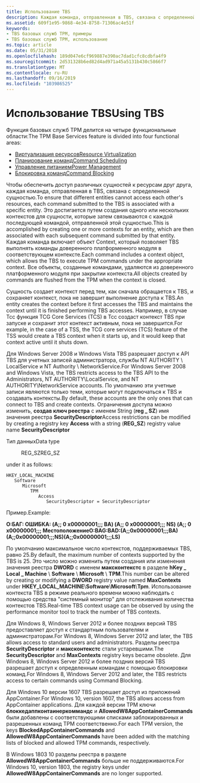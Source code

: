 ```yaml
---
title: Использование TBS
description: Каждая команда, отправленная в TBS, связана с определенной сущностью. Это достигается путем создания одного или нескольких контекстов для сущности, которые затем связываются с каждой последующей командой, отправленной этой сущностью.
ms.assetid: 609f1e95-9868-4e34-8758-71306ac4e51f
keywords:
- TBS базовых служб TPM, примеры
- TBS базовых служб TPM, использование
ms.topic: article
ms.date: 05/31/2018
ms.openlocfilehash: 189d047e6cf969887e390ac7dad1cfc8cdbfa4f9
ms.sourcegitcommit: 2d531328b6ed82d4ad971a45a5131b430c5866f7
ms.translationtype: MT
ms.contentlocale: ru-RU
ms.lasthandoff: 09/16/2019
ms.locfileid: "103986525"
---
```

# <a name="using-tbs"></a><span data-ttu-id="58357-106">Использование TBS</span><span class="sxs-lookup"><span data-stu-id="58357-106">Using TBS</span></span>

<span data-ttu-id="58357-107">Функция базовых служб TPM делится на четыре функциональные области:</span><span class="sxs-lookup"><span data-stu-id="58357-107">The TPM Base Services feature is divided into four functional areas:</span></span>

-   [<span data-ttu-id="58357-108">Виртуализация ресурсов</span><span class="sxs-lookup"><span data-stu-id="58357-108">Resource Virtualization</span></span>](resource-virtualization.md)
-   [<span data-ttu-id="58357-109">Планирование команд</span><span class="sxs-lookup"><span data-stu-id="58357-109">Command Scheduling</span></span>](command-scheduling.md)
-   [<span data-ttu-id="58357-110">Управление питанием</span><span class="sxs-lookup"><span data-stu-id="58357-110">Power Management</span></span>](power-management.md)
-   [<span data-ttu-id="58357-111">Блокировка команд</span><span class="sxs-lookup"><span data-stu-id="58357-111">Command Blocking</span></span>](command-blocking.md)

<span data-ttu-id="58357-112">Чтобы обеспечить доступ различных сущностей к ресурсам друг друга, каждая команда, отправленная в TBS, связана с определенной сущностью.</span><span class="sxs-lookup"><span data-stu-id="58357-112">To ensure that different entities cannot access each other's resources, each command submitted to the TBS is associated with a specific entity.</span></span> <span data-ttu-id="58357-113">Это достигается путем создания одного или нескольких контекстов для сущности, которые затем связываются с каждой последующей командой, отправленной этой сущностью.</span><span class="sxs-lookup"><span data-stu-id="58357-113">This is accomplished by creating one or more contexts for an entity, which are then associated with each subsequent command submitted by that entity.</span></span> <span data-ttu-id="58357-114">Каждая команда включает объект Context, который позволяет TBS выполнять команды доверенного платформенного модуля в соответствующем контексте.</span><span class="sxs-lookup"><span data-stu-id="58357-114">Each command includes a context object, which allows the TBS to execute TPM commands under the appropriate context.</span></span> <span data-ttu-id="58357-115">Все объекты, созданные командами, удаляются из доверенного платформенного модуля при закрытии контекста.</span><span class="sxs-lookup"><span data-stu-id="58357-115">All objects created by commands are flushed from the TPM when the context is closed.</span></span>

<span data-ttu-id="58357-116">Сущность создает контекст перед тем, как сначала обращается к TBS, и сохраняет контекст, пока не завершит выполнение доступа к TBS.</span><span class="sxs-lookup"><span data-stu-id="58357-116">An entity creates the context before it first accesses the TBS and maintains the context until it is finished performing TBS accesses.</span></span> <span data-ttu-id="58357-117">Например, в случае Тсс функция TCG Core Services (TCS) в Тсс создаст контекст TBS при запуске и сохранит этот контекст активным, пока не завершится.</span><span class="sxs-lookup"><span data-stu-id="58357-117">For example, in the case of a TSS, the TCG core services (TCS) feature of the TSS would create a TBS context when it starts up, and it would keep that context active until it shuts down.</span></span>

<span data-ttu-id="58357-118">Для Windows Server 2008 и Windows Vista TBS разрешает доступ к API TBS для учетных записей администратора, службы NT AUTHORITY \\ LocalService и NT Authority \\ NetworkService.</span><span class="sxs-lookup"><span data-stu-id="58357-118">For Windows Server 2008 and Windows Vista, the TBS restricts access to the TBS API to the Administrators, NT AUTHORITY\\LocalService, and NT AUTHORITY\\NetworkService accounts.</span></span> <span data-ttu-id="58357-119">По умолчанию эти учетные записи являются только теми, которые могут подключаться к TBS и создавать контексты.</span><span class="sxs-lookup"><span data-stu-id="58357-119">By default, these accounts are the only ones that can connect to TBS and create contexts.</span></span> <span data-ttu-id="58357-120">Ограничения доступа можно изменить, **создав ключ реестра** с именем String (**reg \_ SZ**) имя значения реестра **SecurityDescriptor**</span><span class="sxs-lookup"><span data-stu-id="58357-120">Access restrictions can be modified by creating a registry key **Access** with a string (**REG\_SZ**) registry value name **SecurityDescriptor**</span></span> <dl> <dt>

<span data-ttu-id="58357-121">Тип данных</span><span class="sxs-lookup"><span data-stu-id="58357-121">Data type</span></span>
</dt> <dd><span data-ttu-id="58357-122">REG_SZ</span><span class="sxs-lookup"><span data-stu-id="58357-122">REG_SZ</span></span></dd> </dl> under it as follows:

```
HKEY_LOCAL_MACHINE
   Software
      Microsoft
         TPM
            Access
               SecurityDescriptor = SecurityDescriptor
```

<span data-ttu-id="58357-123">Пример.</span><span class="sxs-lookup"><span data-stu-id="58357-123">Example:</span></span>

<span data-ttu-id="58357-124">**О:БАГ: ОШИБКА: (A;; 0 x00000001;;; BA) (A;; 0 x00000001;;; NS) (A;; 0 x00000001;;; Местоположение**</span><span class="sxs-lookup"><span data-stu-id="58357-124">**O:BAG:BAD:(A;;0x00000001;;;BA)(A;;0x00000001;;;NS)(A;;0x00000001;;;LS)**</span></span>

<span data-ttu-id="58357-125">По умолчанию максимальное число контекстов, поддерживаемых TBS, равно 25.</span><span class="sxs-lookup"><span data-stu-id="58357-125">By default, the maximum number of contexts supported by the TBS is 25.</span></span> <span data-ttu-id="58357-126">Это число можно изменить путем создания или изменения значения реестра **DWORD** с именем **максконтекстс** в разделе **hKey \_ Local \_ Machine** \\ **Software** \\ **Microsoft** \\ **TPM**.</span><span class="sxs-lookup"><span data-stu-id="58357-126">This number can be altered by creating or modifying a **DWORD** registry value named **MaxContexts** under **HKEY\_LOCAL\_MACHINE**\\**Software**\\**Microsoft**\\**Tpm**.</span></span> <span data-ttu-id="58357-127">Использование контекста TBS в режиме реального времени можно наблюдать с помощью средства "системный монитор" для отслеживания количества контекстов TBS.</span><span class="sxs-lookup"><span data-stu-id="58357-127">Real-time TBS context usage can be observed by using the performance monitor tool to track the number of TBS contexts.</span></span>

<span data-ttu-id="58357-128">Для Windows 8, Windows Server 2012 и более поздних версий TBS предоставляет доступ к стандартным пользователям и администраторам.</span><span class="sxs-lookup"><span data-stu-id="58357-128">For Windows 8, Windows Server 2012 and later, the TBS allows access to standard users and administrators.</span></span> <span data-ttu-id="58357-129">Разделы реестра **SecurityDescriptor** и **максконтекстс** стали устаревшими.</span><span class="sxs-lookup"><span data-stu-id="58357-129">The **SecurityDescriptor** and **MaxContexts** registry keys became obsolete.</span></span> <span data-ttu-id="58357-130">Для Windows 8, Windows Server 2012 и более поздних версий TBS разрешает доступ к определенным командам с помощью блокировки команд.</span><span class="sxs-lookup"><span data-stu-id="58357-130">For Windows 8, Windows Server 2012 and later, the TBS restricts access to certain commands using Command Blocking.</span></span>

<span data-ttu-id="58357-131">Для Windows 10 версии 1607 TBS разрешает доступ из приложений AppContainer.</span><span class="sxs-lookup"><span data-stu-id="58357-131">For Windows 10, version 1607, the TBS allows access from AppContainer applications.</span></span> <span data-ttu-id="58357-132">Для каждой версии TPM ключи **блоккедаппконтаинеркоммандс** и **AllowedW8AppContainerCommands** были добавлены с соответствующими списками заблокированных и разрешенных команд TPM соответственно.</span><span class="sxs-lookup"><span data-stu-id="58357-132">For each TPM version, the keys **BlockedAppContainerCommands** and **AllowedW8AppContainerCommands** have been added with the matching lists of blocked and allowed TPM commands, respectively.</span></span>

<span data-ttu-id="58357-133">В Windows 1803 10 разделы реестра в разделе **AllowedW8AppContainerCommands** больше не поддерживаются.</span><span class="sxs-lookup"><span data-stu-id="58357-133">For Windows 10, version 1803, the registry keys under **AllowedW8AppContainerCommands** are no longer supported.</span></span>

 

 





